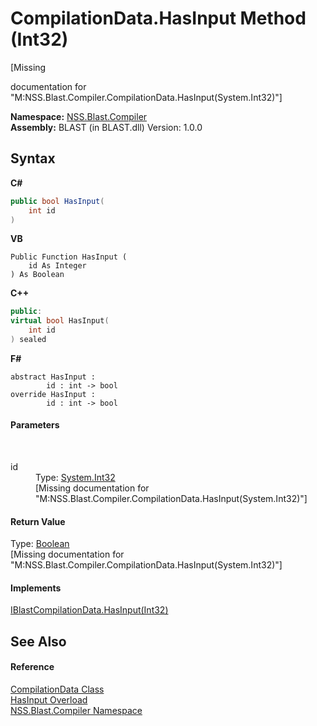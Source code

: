 # CompilationData.HasInput Method (Int32)
 

\[Missing <summary> documentation for "M:NSS.Blast.Compiler.CompilationData.HasInput(System.Int32)"\]

**Namespace:**&nbsp;<a href="26a25caa-f50b-92ad-f15c-dbb9db1493ae">NSS.Blast.Compiler</a><br />**Assembly:**&nbsp;BLAST (in BLAST.dll) Version: 1.0.0

## Syntax

**C#**<br />
``` C#
public bool HasInput(
	int id
)
```

**VB**<br />
``` VB
Public Function HasInput ( 
	id As Integer
) As Boolean
```

**C++**<br />
``` C++
public:
virtual bool HasInput(
	int id
) sealed
```

**F#**<br />
``` F#
abstract HasInput : 
        id : int -> bool 
override HasInput : 
        id : int -> bool 
```


#### Parameters
&nbsp;<dl><dt>id</dt><dd>Type: <a href="https://docs.microsoft.com/dotnet/api/system.int32" target="_blank" rel="noopener noreferrer">System.Int32</a><br />\[Missing <param name="id"/> documentation for "M:NSS.Blast.Compiler.CompilationData.HasInput(System.Int32)"\]</dd></dl>

#### Return Value
Type: <a href="https://docs.microsoft.com/dotnet/api/system.boolean" target="_blank" rel="noopener noreferrer">Boolean</a><br />\[Missing <returns> documentation for "M:NSS.Blast.Compiler.CompilationData.HasInput(System.Int32)"\]

#### Implements
<a href="b02ca5ec-8579-dd54-dbf0-acb2764d1b47">IBlastCompilationData.HasInput(Int32)</a><br />

## See Also


#### Reference
<a href="52667f7e-8dc6-6543-e265-fdc90d6834fa">CompilationData Class</a><br /><a href="d84d26e1-6a57-169d-a005-e6385b67a5de">HasInput Overload</a><br /><a href="26a25caa-f50b-92ad-f15c-dbb9db1493ae">NSS.Blast.Compiler Namespace</a><br />